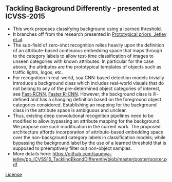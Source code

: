 ## Tackling Background Differently - presented at ICVSS-2015
- This work proposes classifying background using a learned threshold. 
- It branches off from the research presented in <a href=http://www.robots.ox.ac.uk/~tvg/publications/2015/bmvc_383_cr.pdf>Prototypical priors, Jetley et.al</a>. 
- The sub-field of zero-shot recognition relies heavily upon the definition of an attribute-based continuous embedding space that maps through to the category labels to allow test-time classification of images to unseen categories with known attributes. In particular for the case above, the attributes are the prototypical templates of objects such as traffic lights, logos, etc.
- For recognition in real-world, soa CNN-based detection models trivially introduce a background class which includes real-world visuals that do not belong to any of the pre-determined object categories of interest, see <a href=https://arxiv.org/pdf/1504.08083.pdf>Fast-RCNN</a>, <a href=https://arxiv.org/abs/1506.01497>Faster R-CNN</a>. However, the background class is ill-defined and has a changing definition based on the foreground object categories considered. Establishing an mapping for the background class in the attribute space is ambiguous and unclear.
- Thus, existing deep convolutional recognition pipelines need to be modified to allow bypassing an attribute mapping for the background. We propose one such modification in the current work. The proposed architecture affords incorporation of attribute-based embedding space over the non-background category labels in classification models; while bypassing the background label by the use of a learned threshold that is supposed to preemptively filter out non-object samples.
- More details here: https://github.com/saumya-jetley/pp_ICVSS15_TacklingBkgndDifferently/blob/master/poster/poster.pdf



<a href=https://github.com/saumya-jetley/TacklingBkgndDifferently_ICVSS15/blob/master/License>License</a>
